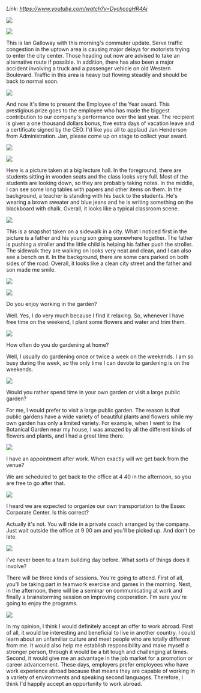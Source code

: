 _Link: https://www.youtube.com/watch?v=DychccgHR4Aj_

![](./Images/mock-test-7-1.png)


![](./Images/mock-test-7-2.png)

This is Ian Galloway with this morning's commuter update. Serve traffic congestion in the uptown area is causing major delays for motorists trying to enter the city center. Those heading out now are advised to take an alternative route if possible. In addition, there has also been a major accident involving a truck and a passenger vehicle on old Western Boulevard. Traffic in this area is heavy but flowing steadily and should be back to normal soon.

![](./Images/mock-test-7-3.png)

And now it's time to present the Employee of the Year award. This prestigious prize goes to the employee who has made the biggest contribution to our company's performance over the last year. The recipient is given a one thousand dollars bonus, five extra days of vacation leave and a certificate signed by the CEO. I'd like you all to applaud Jan Henderson from Administration. Jan, please come up on stage to collect your award.

![](./Images/mock-test-7-4.png)

![](./Images/mock-test-7-5.png)

Here is a picture taken at a big lecture hall. In the foreground, there are students sitting in wooden seats and the class looks very full. Most of the students are looking down, so they are probably taking notes. In the middle, I can see some long tables with papers and other items on them. In the background, a teacher is standing with his back to the students. He's wearing a brown sweater and blue jeans and he is writing something on the blackboard with chalk. Overall, it looks like a typical classroom scene.

![](./Images/mock-test-7-6.png)

This is a snapshot taken on a sidewalk in a city. What I noticed first in the picture is a father and his young son going somewhere together. The father is pushing a stroller and the little child is helping his father push the stroller. The sidewalk they are walking on looks very neat and clean, and I can also see a bench on it. In the background, there are some cars parked on both sides of the road. Overall, it looks like a clean city street and the father and son made me smile.

![](./Images/mock-test-7-7.png)

![](./Images/mock-test-7-8.png)

Do you enjoy working in the garden?

Well. Yes, I do very much because I find it relaxing. So, whenever I have free time on the weekend, I plant some flowers and water and trim them.


![](./Images/mock-test-7-9.png)

How often do you do gardening at home?

Well, I usually do gardening once or twice a week on the weekends. I am so busy during the week, so the only time I can devote to gardening is on the weekends.

![](./Images/mock-test-7-10.png)

Would you rather spend time in your own garden or visit a large public garden?

For me, I would prefer to visit a large public garden. The reason is that public gardens have a wide variety of beautiful plants and flowers while my own garden has only a limited variety. For example, when I went to the Botanical Garden near my house, I was amazed by all the different kinds of flowers and plants, and I had a great time there. 

![](./Images/mock-test-7-11.png)

I have an appointment after work. When exactly will we get back from the venue?

We are scheduled to get back to the office at 4 40 in the afternoon, so you are free to go after that.

![](./Images/mock-test-7-12.png)

I heard we are expected to organize our own transportation to the Essex Corporate Center. Is this correct?

Actually it's not. You will ride in a private coach arranged by the company. Just wait outside the office at 9 00 am and you'll be picked up. And don't be late.

![](./Images/mock-test-7-13.png)

I've never been to a team building day before. What sorts of things does it involve?

There will be three kinds of sessions. You're going to attend. First of all, you'll be taking part in teamwork exercise and games in the morning. Next, in the afternoon, there will be a seminar on communicating at work and finally a brainstorming session on improving cooperation. I'm sure you're going to enjoy the programs.

![](./Images/mock-test-7-14.png)

In my opinion, I think I would definitely accept an offer to work abroad. First of all, it would be interesting and beneficial to live in another country. I could learn about an unfamiliar culture and meet people who are totally different from me. It would also help me establish responsibility and make myself a stronger person, through it would be a bit tough and challenging at times. Second, it would give me an advantage in the job market for a promotion or career advancement. These days, employers prefer employees who have work experience abroad because that means they are capable of working in a variety of environments and speaking second languages. Therefore, I think I'd happily accept an opportunity to work abroad.

